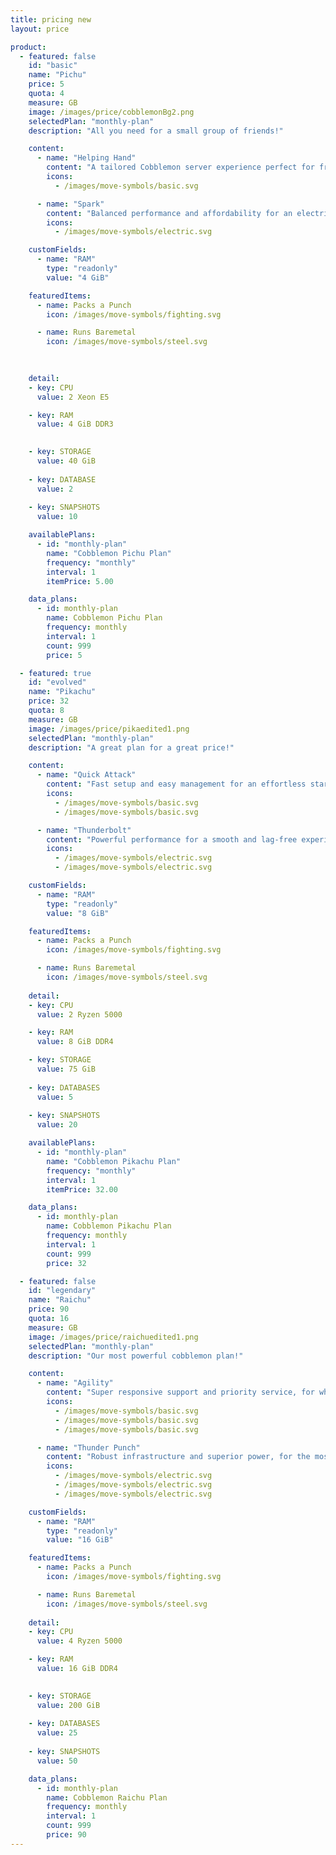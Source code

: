 ```yaml
---
title: pricing new
layout: price

product:
  - featured: false
    id: "basic"
    name: "Pichu"
    price: 5
    quota: 4
    measure: GB
    image: /images/price/cobblemonBg2.png
    selectedPlan: "monthly-plan"
    description: "All you need for a small group of friends!"

    content:
      - name: "Helping Hand"
        content: "A tailored Cobblemon server experience perfect for friendly gatherings!"
        icons:
          - /images/move-symbols/basic.svg

      - name: "Spark"
        content: "Balanced performance and affordability for an electrifying start!"
        icons:
          - /images/move-symbols/electric.svg

    customFields:
      - name: "RAM"
        type: "readonly"
        value: "4 GiB"

    featuredItems:
      - name: Packs a Punch
        icon: /images/move-symbols/fighting.svg

      - name: Runs Baremetal
        icon: /images/move-symbols/steel.svg

    
    
    detail:
    - key: CPU
      value: 2 Xeon E5

    - key: RAM
      value: 4 GiB DDR3

    
    - key: STORAGE
      value: 40 GiB
    
    - key: DATABASE
      value: 2
    
    - key: SNAPSHOTS
      value: 10

    availablePlans:
      - id: "monthly-plan"
        name: "Cobblemon Pichu Plan"
        frequency: "monthly"
        interval: 1
        itemPrice: 5.00

    data_plans:
      - id: monthly-plan
        name: Cobblemon Pichu Plan
        frequency: monthly
        interval: 1
        count: 999
        price: 5

  - featured: true
    id: "evolved"
    name: "Pikachu"
    price: 32
    quota: 8
    measure: GB
    image: /images/price/pikaedited1.png
    selectedPlan: "monthly-plan"
    description: "A great plan for a great price!"

    content:
      - name: "Quick Attack"
        content: "Fast setup and easy management for an effortless start!"
        icons:
          - /images/move-symbols/basic.svg
          - /images/move-symbols/basic.svg

      - name: "Thunderbolt"
        content: "Powerful performance for a smooth and lag-free experience!"
        icons:
          - /images/move-symbols/electric.svg
          - /images/move-symbols/electric.svg

    customFields:
      - name: "RAM"
        type: "readonly"
        value: "8 GiB"

    featuredItems:
      - name: Packs a Punch
        icon: /images/move-symbols/fighting.svg

      - name: Runs Baremetal
        icon: /images/move-symbols/steel.svg
    
    detail:
    - key: CPU
      value: 2 Ryzen 5000

    - key: RAM
      value: 8 GiB DDR4

    - key: STORAGE
      value: 75 GiB
    
    - key: DATABASES
      value: 5
    
    - key: SNAPSHOTS
      value: 20

    availablePlans:
      - id: "monthly-plan"
        name: "Cobblemon Pikachu Plan"
        frequency: "monthly"
        interval: 1
        itemPrice: 32.00

    data_plans:
      - id: monthly-plan
        name: Cobblemon Pikachu Plan
        frequency: monthly
        interval: 1
        count: 999
        price: 32

  - featured: false
    id: "legendary"
    name: "Raichu"
    price: 90
    quota: 16
    measure: GB
    image: /images/price/raichuedited1.png
    selectedPlan: "monthly-plan"
    description: "Our most powerful cobblemon plan!"

    content:
      - name: "Agility"
        content: "Super responsive support and priority service, for when you need it most!"
        icons:
          - /images/move-symbols/basic.svg
          - /images/move-symbols/basic.svg
          - /images/move-symbols/basic.svg

      - name: "Thunder Punch"
        content: "Robust infrastructure and superior power, for the most demanding servers!"
        icons:
          - /images/move-symbols/electric.svg
          - /images/move-symbols/electric.svg
          - /images/move-symbols/electric.svg

    customFields:
      - name: "RAM"
        type: "readonly"
        value: "16 GiB"

    featuredItems:
      - name: Packs a Punch
        icon: /images/move-symbols/fighting.svg

      - name: Runs Baremetal
        icon: /images/move-symbols/steel.svg
    
    detail:
    - key: CPU
      value: 4 Ryzen 5000

    - key: RAM
      value: 16 GiB DDR4

    
    - key: STORAGE
      value: 200 GiB
    
    - key: DATABASES
      value: 25
    
    - key: SNAPSHOTS
      value: 50

    data_plans:
      - id: monthly-plan
        name: Cobblemon Raichu Plan
        frequency: monthly
        interval: 1
        count: 999
        price: 90
---
```

